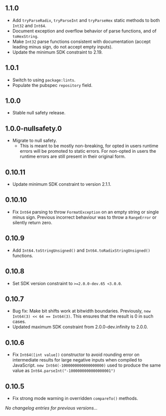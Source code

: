 ## 1.1.0

* Add `tryParseRadix`, `tryParseInt` and `tryParseHex` static methods
  to both `Int32` and `Int64`.
* Document exception and overflow behavior of parse functions,
  and of `toHexString`.
* Make `Int32` parse functions consistent with documentation (accept
  leading minus sign, do not accept empty inputs).
* Update the minimum SDK constraint to 2.19.

## 1.0.1

* Switch to using `package:lints`.
* Populate the pubspec `repository` field.

## 1.0.0

* Stable null safety release.

## 1.0.0-nullsafety.0

* Migrate to null safety.
  * This is meant to be mostly non-breaking, for opted in users runtime errors
    will be promoted to static errors. For non-opted in users the runtime
    errors are still present in their original form.

## 0.10.11

* Update minimum SDK constraint to version 2.1.1.

## 0.10.10

* Fix `Int64` parsing to throw `FormatException` on an empty string or single
  minus sign. Previous incorrect behaviour was to throw a `RangeError` or
  silently return zero.

## 0.10.9

* Add `Int64.toStringUnsigned()` and `Int64.toRadixStringUnsigned()` functions.

## 0.10.8

* Set SDK version constraint to `>=2.0.0-dev.65 <3.0.0`.

## 0.10.7

* Bug fix: Make bit shifts work at bitwidth boundaries. Previously,
  `new Int64(3) << 64 == Int64(3)`. This ensures that the result is 0 in such
  cases.
* Updated maximum SDK constraint from 2.0.0-dev.infinity to 2.0.0.

## 0.10.6

* Fix `Int64([int value])` constructor to avoid rounding error on intermediate
  results for large negative inputs when compiled to JavaScript. `new
  Int64(-1000000000000000000)` used to produce the same value as
  `Int64.parseInt("-1000000000000000001")`

## 0.10.5

* Fix strong mode warning in overridden `compareTo()` methods.

*No changelog entries for previous versions...*
